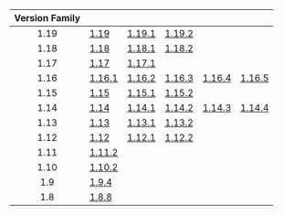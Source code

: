 | Version Family | | | | | |
|:---:|---|---|---|---|---|
| 1.19 | [1.19](https://github.com/BaldGang/spigot-build/releases/download/20221125/spigot-1.19.jar) | [1.19.1](https://github.com/BaldGang/spigot-build/releases/download/20221125/spigot-1.19.1.jar) | [1.19.2](https://github.com/BaldGang/spigot-build/releases/download/20221125/spigot-1.19.2.jar) | | |
| 1.18 | [1.18](https://github.com/BaldGang/spigot-build/releases/download/20221125/spigot-1.18.jar) | [1.18.1](https://github.com/BaldGang/spigot-build/releases/download/20221125/spigot-1.18.1.jar) | [1.18.2](https://github.com/BaldGang/spigot-build/releases/download/20221125/spigot-1.18.2.jar) | | |
| 1.17 | [1.17](https://github.com/BaldGang/spigot-build/releases/download/20221125/spigot-1.17.jar) | [1.17.1](https://github.com/BaldGang/spigot-build/releases/download/20221125/spigot-1.17.1.jar) | | | |
| 1.16 | [1.16.1](https://github.com/BaldGang/spigot-build/releases/download/20221125/spigot-1.16.1.jar) | [1.16.2](https://github.com/BaldGang/spigot-build/releases/download/20221125/spigot-1.16.2.jar) | [1.16.3](https://github.com/BaldGang/spigot-build/releases/download/20221125/spigot-1.16.3.jar) | [1.16.4](https://github.com/BaldGang/spigot-build/releases/download/20221125/spigot-1.16.4.jar) | [1.16.5](https://github.com/BaldGang/spigot-build/releases/download/20221125/spigot-1.16.5.jar) |
| 1.15 | [1.15](https://github.com/BaldGang/spigot-build/releases/download/20221125/spigot-1.15.jar) | [1.15.1](https://github.com/BaldGang/spigot-build/releases/download/20221125/spigot-1.15.1.jar) | [1.15.2](https://github.com/BaldGang/spigot-build/releases/download/20221125/spigot-1.15.2.jar) | | |
| 1.14 | [1.14](https://github.com/BaldGang/spigot-build/releases/download/20221125/spigot-1.14.jar) | [1.14.1](https://github.com/BaldGang/spigot-build/releases/download/20221125/spigot-1.14.1.jar) | [1.14.2](https://github.com/BaldGang/spigot-build/releases/download/20221125/spigot-1.14.2.jar) | [1.14.3](https://github.com/BaldGang/spigot-build/releases/download/20221125/spigot-1.14.3.jar) | [1.14.4](https://github.com/BaldGang/spigot-build/releases/download/20221125/spigot-1.14.4.jar) |
| 1.13 | [1.13](https://github.com/BaldGang/spigot-build/releases/download/20221125/spigot-1.13.jar) | [1.13.1](https://github.com/BaldGang/spigot-build/releases/download/20221125/spigot-1.13.1.jar) | [1.13.2](https://github.com/BaldGang/spigot-build/releases/download/20221125/spigot-1.13.2.jar) | | |
| 1.12 | [1.12](https://github.com/BaldGang/spigot-build/releases/download/20221125/spigot-1.12.jar) | [1.12.1](https://github.com/BaldGang/spigot-build/releases/download/20221125/spigot-1.12.1.jar) | [1.12.2](https://github.com/BaldGang/spigot-build/releases/download/20221125/spigot-1.12.2.jar) | | |
| 1.11 | [1.11.2](https://github.com/BaldGang/spigot-build/releases/download/20221125/spigot-1.11.2.jar) | | | | |
| 1.10 | [1.10.2](https://github.com/BaldGang/spigot-build/releases/download/20221125/spigot-1.10.2.jar) | | | | |
| 1.9 | [1.9.4](https://github.com/BaldGang/spigot-build/releases/download/20221125/spigot-1.9.4.jar) | | | | |
| 1.8 | [1.8.8](https://github.com/BaldGang/spigot-build/releases/download/20221125/spigot-1.8.8.jar) | | | | |
